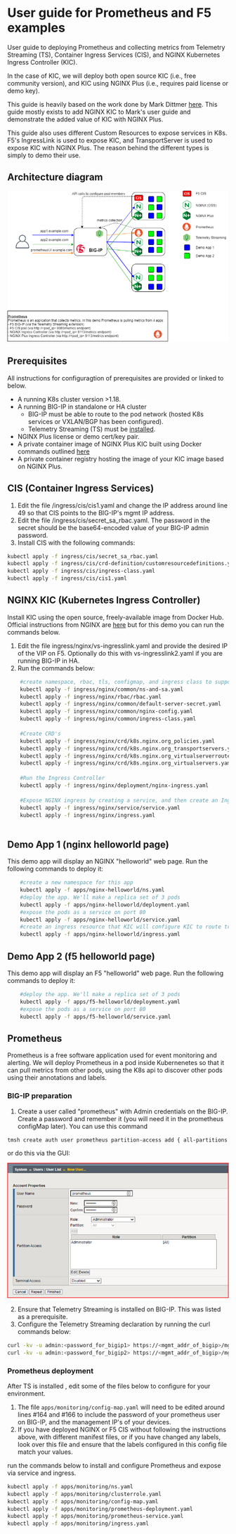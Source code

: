 # User guide for Prometheus and F5 examples
User guide to deploying Prometheus and collecting metrics from Telemetry Streaming (TS), Container Ingress Services (CIS), and NGINX Kubernetes Ingress Controller (KIC).

In the case of KIC, we will deploy both open source KIC (i.e., free community version), and KIC using NGINX Plus (i.e., requires paid license or demo key).

This guide is heavily based on the work done by Mark Dittmer [here](https://github.com/mdditt2000/k8s-bigip-ctlr/tree/main/user_guides/prometheus). This guide mostly exists to add NGINX KIC to Mark's user guide and demonstrate the added value of KIC with NGINX Plus.

This guide also uses different Custom Resources to expose services in K8s. F5's IngressLink is used to expose KIC, and TransportServer is used to expose KIC with NGINX Plus. The reason behind the different types is simply to demo their use.

## Architecture diagram
![Image](images/Prometheus-user-guide.png)

## Prerequisites
All instructions for configuragtion of prerequisites are provided or linked to below.
- A running K8s cluster version >1.18.
- A running BIG-IP in standalone or HA cluster
  - BIG-IP must be able to route to the pod network (hosted K8s services or VXLAN/BGP has been configured).
  - Telemetry Streaming (TS) must be [installed](https://clouddocs.f5.com/products/extensions/f5-telemetry-streaming/latest/installation.html).
- NGINX Plus license or demo cert/key pair.
- A private container image of NGINX Plus KIC built using Docker commands outlined [here](https://docs.nginx.com/nginx-ingress-controller/installation/building-ingress-controller-image/)
- A private container registry hosting the image of your KIC image based on NGINX Plus.

## CIS (Container Ingress Services)
1. Edit the file /ingress/cis/cis1.yaml and change the IP address around line 49 so that CIS points to the BIG-IP's mgmt IP address.
2. Edit the file /ingress/cis/secret_sa_rbac.yaml. The password in the secret should be the base64-encoded value of your BIG-IP admin password.
3. Install CIS with the following commands:
```bash
kubectl apply -f ingress/cis/secret_sa_rbac.yaml
kubectl apply -f ingress/cis/crd-definition/customresourcedefinitions.yaml
kubectl apply -f ingress/cis/ingress-class.yaml
kubectl apply -f ingress/cis/cis1.yaml
```

## NGINX KIC (Kubernetes Ingress Controller)
Install KIC using the open source, freely-available image from Docker Hub. Official instructions from NGINX are [here](https://docs.nginx.com/nginx-ingress-controller/installation/installation-with-manifests/) but for this demo you can run the commands below.
1. Edit the file ingress/nginx/vs-ingresslink.yaml and provide the desired IP of the VIP on F5. Optionally do this with vs-ingresslink2.yaml if you are running BIG-IP in HA.
2. Run the commands below:
````bash
    #create namespace, rbac, tls, configmap, and ingress class to support KIC
    kubectl apply -f ingress/nginx/common/ns-and-sa.yaml
    kubectl apply -f ingress/nginx/rbac/rbac.yaml
    kubectl apply -f ingress/nginx/common/default-server-secret.yaml
    kubectl apply -f ingress/nginx/common/nginx-config.yaml
    kubectl apply -f ingress/nginx/common/ingress-class.yaml
    
    #Create CRD's
    kubectl apply -f ingress/nginx/crd/k8s.nginx.org_policies.yaml
    kubectl apply -f ingress/nginx/crd/k8s.nginx.org_transportservers.yaml
    kubectl apply -f ingress/nginx/crd/k8s.nginx.org_virtualserverroutes.yaml
    kubectl apply -f ingress/nginx/crd/k8s.nginx.org_virtualservers.yaml
	
    #Run the Ingress Controller
    kubectl apply -f ingress/nginx/deployment/nginx-ingress.yaml

    #Expose NGINX ingress by creating a service, and then create an Ingress resource that F5 CIS will use to create a VIP on BIG-IP.
    kubectl apply -f ingress/nginx/service/service.yaml
    kubectl apply -f ingress/nginx/ingress.yaml
    
````
## Demo App 1 (nginx helloworld page)
This demo app will display an NGINX "helloworld" web page. Run the following commands to deploy it:
````bash
    #create a new namespace for this app
    kubectl apply -f apps/nginx-helloworld/ns.yaml
    #deploy the app. We'll make a replica set of 3 pods
    kubectl apply -f apps/nginx-helloworld/deployment.yaml
    #expose the pods as a service on port 80
    kubectl apply -f apps/nginx-helloworld/service.yaml
    #create an ingress resource that KIC will configure KIC to route traffic to these pods
    kubectl apply -f apps/nginx-helloworld/ingress.yaml
````

## Demo App 2 (f5 helloworld page)
This demo app will display an F5 "helloworld" web page. Run the following commands to deploy it:
````bash
    #deploy the app. We'll make a replica set of 3 pods
    kubectl apply -f apps/f5-helloworld/deployment.yaml
    #expose the pods as a service on port 80
    kubectl apply -f apps/f5-helloworld/service.yaml
````

## Prometheus
Prometheus is a free software application used for event monitoring and alerting. We will deploy Prometheus in a pod inside Kubernenetes so that it can pull metrics from other pods, using the K8s api to discover other pods using their annotations and labels.

### BIG-IP preparation
1. Create a user called "prometheus" with Admin credentials on the BIG-IP. Create a password and remember it (you will need it in the prometheus configMap later). You can use this command
````bash
tmsh create auth user prometheus partition-access add { all-partitions { role admin } } prompt-for-password
````
or do this via the GUI:

![Image](images/user-add.PNG)

2. Ensure that Telemetry Streaming is installed on BIG-IP. This was listed as a prerequisite.
3. Configure the Telemetry Streaming declaration by running the curl commands below:

````bash
curl -kv -u admin:<password_for_bigip1> https://<mgmt_addr_of_bigip>/mgmt/shared/telemetry/declare -d @apps/monitoring/ts-declaration.json -H "content-type:application/json"
curl -kv -u admin:<password_for_bigip2> https://<mgmt_addr_of_bigip>/mgmt/shared/telemetry/declare -d @apps/monitoring/ts-declaration.json -H "content-type:application/json"
````
### Prometheus deployment
After TS is installed , edit some of the files below to configure for your environment.
1. The file ```apps/monitoring/config-map.yaml``` will need to be edited around lines #164 and #166 to include the password of your prometheus user on BIG-IP, and the management IP's of your devices.
2. If you have deployed NGINX or F5 CIS without following the instructions above, with different manifest files, or if you have changed any labels, look over this file and ensure that the labels configured in this config file match your values.

run the commands below to install and configure Prometheus and expose via service and ingress.

````bash
kubectl apply -f apps/monitoring/ns.yaml
kubectl apply -f apps/monitoring/clusterrole.yaml
kubectl apply -f apps/monitoring/config-map.yaml
kubectl apply -f apps/monitoring/prometheus-deployment.yaml
kubectl apply -f apps/monitoring/prometheus-service.yaml
kubectl apply -f apps/monitoring/ingress.yaml
````


